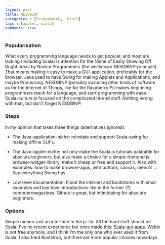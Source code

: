 ```yaml
---
layout: post
title: NESOBINP
categories : [Programming, _Draft]
tags : [applet, scala]
comments: true
---
```

### Popularisation
What every programming language needs to get popular, and most are lacking (including Scala) is attention for the Niche of Easily Showing Off Bright Ideas by Novice Programmers (the wellknown NESOBINP-principle). That means making it easy to make a GUI-application, preferably for the browser. 
Java used to have Swing for making Applets and Applications, and maybe Processing. NESOBINP (possibly including other kinds of software as for the Internet of Things, like for the Raspberry Pi) makes beginning programmers reach for a language, and start programming with ease. Scala-culture is focused on the complicated hi-end stuff. Nothing wrong with that, but don't forget NESOBINP! 

### Steps
In my opinion that takes three things (alternatives ignored):

* The Java-application-niche: reinstate and support Scala-swing for making offline GUI's.

* The Java-applet-niche: not only make the Scala.js tutorials palatable for absolute beginners, but also make a choice for a simple frontend js-browser-widget-library, make it cheap or free and support it. Also with examples: how to make browser-apps, with buttons, canvas, menu's ... Say everything Swing has. 

* Low level documentation. Flood the internet and bookstores with small examples and low-level introductions like in the former (?) computermagazines. Github is great, but intimidating for absolute beginners.

### Options
Simple means: just an interface to the js-lib. All the hard stuff should be Scala. I've no recent experience but once made this: <a href = "http://hansdejong.github.io/genetics/_scala/2017/01/03/FBG-etc/" target="_blank">Scala-gui-apps</a>. Webix is not free anymore, and I think I'm the only one who ever used it from Scala. I also tried Bootstrap, but there are more popular choices nowadays.


